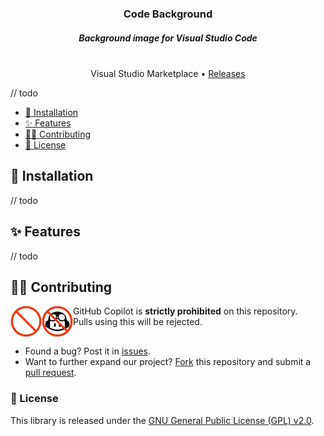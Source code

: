 <div id="top" align="center">
    <h3>Code Background</h3>
    <h5>Background image for Visual Studio Code</h5>
    <br>
    Visual Studio Marketplace
    •
    <a href="https://github.com/KatsuteDev/OneMTA/releases">Releases</a>
</div>

// todo

- [📃 Installation](#-installation)
- [✨ Features](#-features)
- [👨‍💻 Contributing](#-contributing)
- [💼 License](#-license)

## 📃 Installation

// todo

## ✨ Features

// todo

## 👨‍💻 Contributing

<!-- GitHub Copilot Disclaimer -->
<table>
    <img alt="GitHub Copilot" align="left" src="https://raw.githubusercontent.com/KatsuteDev/.github/main/profile/copilot-dark.png#gh-dark-mode-only" width="50"><img alt="GitHub Copilot" align="left" src="https://raw.githubusercontent.com/KatsuteDev/.github/main/profile/copilot-light.png#gh-light-mode-only" width="50">
    <p>GitHub Copilot is <b>strictly prohibited</b> on this repository.<br>Pulls using this will be rejected.</p>
</table>
<!-- GitHub Copilot Disclaimer -->

 - Found a bug? Post it in [issues](https://github.com/KatsuteDev/code-background/issues).
 - Want to further expand our project? [Fork](https://github.com/KatsuteDev/code-background/fork) this repository and submit a [pull request](https://github.com/KatsuteDev/code-background/pulls).

### 💼 License

This library is released under the [GNU General Public License (GPL) v2.0](https://github.com/KatsuteDev/OneMTA/blob/main/LICENSE).